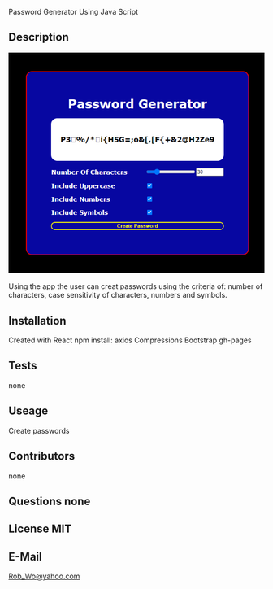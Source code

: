 Password Generator Using Java Script
 
 ## Description

 ![Password Generator Image](/images/passwordgenerator(2).png)

Using the app the user can creat passwords using the criteria of: number of characters, case sensitivity of characters, numbers and symbols. 


## Installation

Created with React npm install: axios Compressions Bootstrap gh-pages

## Tests

none

## Useage 
Create passwords 

## Contributors

none

## Questions none

## License MIT

## E-Mail

Rob_Wo@yahoo.com
